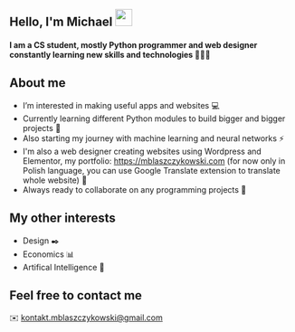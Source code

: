 <h2 align="left">
<abc>
  <br>Hello, I'm Michael <img src="https://user-images.githubusercontent.com/42378118/110234147-e3259600-7f4e-11eb-95be-0c4047144dea.gif" width="30"><br>
</h2> 
<h4 align="left">
  I am a CS student, mostly Python programmer and web designer constantly learning new skills and technologies 👨🏻‍💻<br>
</h4>
</abc>

<h2 align="left">About me</h2>

- I’m interested in making useful apps and websites :computer:
- Currently learning different Python modules to build bigger and bigger projects :dart:
- Also starting my journey with machine learning and neural networks :zap:
- I'm also a web designer creating websites using Wordpress and Elementor, my portfolio: https://mblaszczykowski.com (for now only in Polish language, you can use Google Translate extension to translate whole website) 📱
- Always ready to collaborate on any programming projects :rocket:

<h2 align="left">My other interests</h2>

- Design :black_nib:
- Economics :bar_chart:
- Artifical Intelligence :robot:

<h2 align="left">Feel free to contact me</h2>

:envelope: kontakt.mblaszczykowski@gmail.com

<!---
mblaszczykowski/mblaszczykowski is a ✨ special ✨ repository because its `README.md` (this file) appears on your GitHub profile.
You can click the Preview link to take a look at your changes.
--->
